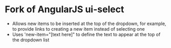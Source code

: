 # Fork of AngularJS ui-select

- Allows new items to be inserted at the top of the dropdown, for example, to provide links to creating a new item instead of selecting one
- Uses 'new-item="[text here]" to define the text to appear at the top of the dropdown list